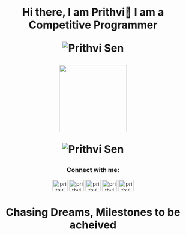 <h1 align="center">
 Hi there, I am Prithvi👋
 I am a Competitive Programmer 
<br>
<p align="center"> <img src="https://komarev.com/ghpvc/?username=PrithviS18&label=Profile%20views&color=0e75b6&style=flat" alt="Prithvi Sen" /> </p>
<p align="center"><img height="180em" src="https://github-readme-stats-sigma-five.vercel.app/api?username=PrithviS18&show_icons=true&hide_border=true&&count_private=true&include_all_commits=true"</p>
</p><img align="center" src="https://github-readme-stats.vercel.app/api/top-langs?username=PrithviS18&show_icons=true&locale=en&layout=compact" alt="Prithvi Sen" /></p>
<h3 align="center">Connect with me:</h3>
<p align="center">
<a href="https://twitter.com/Debojit_18" target="blank"><img align="center" src="https://raw.githubusercontent.com/rahuldkjain/github-profile-readme-generator/master/src/images/icons/Social/twitter.svg" alt="prithvi" height="30" width="40" /></a>
<a href="https://www.linkedin.com/in/prithvi-sen-96594a20a/" target="blank"><img align="center" src="https://raw.githubusercontent.com/rahuldkjain/github-profile-readme-generator/master/src/images/icons/Social/linked-in-alt.svg" alt="prithvi" height="30" width="40" /></a>
<a href="https://medium.com/@debojitganguly69" target="blank"><img align="center" src="https://raw.githubusercontent.com/rahuldkjain/github-profile-readme-generator/master/src/images/icons/Social/medium.svg" alt="prithvi" height="30" width="40" /></a>
<a href="https://www.codechef.com/users/devine_18" target="blank"><img align="center" src="https://cdn.jsdelivr.net/npm/simple-icons@3.1.0/icons/codechef.svg" alt="prithvi" height="30" width="40" /></a>
<a href="https://codeforces.com/profile/Devine18" target="blank"><img align="center" src="https://raw.githubusercontent.com/rahuldkjain/github-profile-readme-generator/master/src/images/icons/Social/codeforces.svg" alt="prithvi" height="30" width="40" /></a>
 <br>
<h1 align="center">Chasing Dreams, Milestones to be acheived
<br>
<br>
<!--
**PrithviS18/PrithviS18** is a ✨ _special_ ✨ repository because its `README.md` (this file) appears on your GitHub profile.

Here are some ideas to get you started:

- 🔭 I’m currently working on ...
- 🌱 I’m currently learning ...
- 👯 I’m looking to collaborate on ...
- 🤔 I’m looking for help with ...
- 💬 Ask me about ...
- 📫 How to reach me: ...
- 😄 Pronouns: ...
- ⚡ Fun fact: ...
-->
